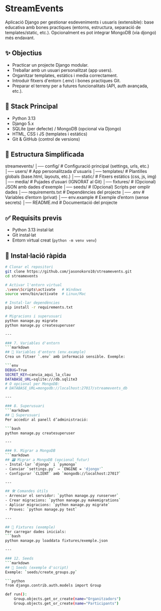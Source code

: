 # StreamEvents

Aplicació Django per gestionar esdeveniments i usuaris
(extensible): base educativa amb bones practiques
(entorns, estructura, separació de templates/static,
etc.). Opcionalment es pot integrar MongoDB (via djongo)
més endavant.

## ✨ Objectius
- Practicar un projecte Django modular.
- Treballar amb un usuari personalitzat (app users).
- Organitzar templates, estàtics i media correctament.
- Introduir fitxers d'entorn (.env) i bones practiques
Git.
- Preparar el terreny per a futures funcionalitats (API,
auth avançada, etc.).

## 🧱 Stack Principal
- Python 3.13
- Django 5.x
- SQLite (per defecte) / MongoDB (opcional via Djongo)
- HTML, CSS i JS (templates i estàtics)
- Git & GitHub (control de versions)

## 📂 Estructura Simplificada
streamevents/
│── config/              # Configuració principal (settings, urls, etc.)
│── users/               # App personalitzada d'usuaris
│── templates/           # Plantilles globals (base.html, layouts, etc.)
│── static/              # Fitxers estàtics (css, js, img)
│── media/               # Pujades d’usuari (IGNORAT al Git)
│── fixtures/            # (Opcional) JSON amb dades d'exemple
│── seeds/               # (Opcional) Scripts per omplir dades
│── requirements.txt     # Dependències del projecte
│── .env                 # Variables d’entorn (privat)
│── env.example          # Exemple d’entorn (sense secrets)
│── README.md            # Documentació del projecte

## ✅ Requisits previs
- Python 3.13 instal·lat
- Git instal·lat
- Entorn virtual creat (`python -m venv venv`)

## 🚀 Instal·lació ràpida
```bash
# Clonar el repositori
git clone https://github.com/jasonokoro10/streamevents.git
cd streamevents

# Activar l'entorn virtual
.\venv\Scripts\activate   # Windows
source venv/bin/activate  # Linux/Mac

# Instal·lar dependències
pip install -r requirements.txt

# Migracions i superusuari
python manage.py migrate
python manage.py createsuperuser

---

### 7. Variables d'entorn
```markdown
## 🔐 Variables d'entorn (env.example)
Crea un fitxer `.env` amb informació sensible. Exemple:

```env
DEBUG=True
SECRET_KEY=canvia_aqui_la_clau
DATABASE_URL=sqlite:///db.sqlite3
# O opcional per MongoDB:
# DATABASE_URL=mongodb://localhost:27017/streamevents_db

---

### 8. Superusuari
```markdown
## 👤 Superusuari
Per accedir al panell d’administració:

```bash
python manage.py createsuperuser

---

### 9. Migrar a MongoDB
```markdown
## 🗃️ Migrar a MongoDB (opcional futur)
- Instal·lar `djongo` i `pymongo`
- Canviar `settings.py` → `ENGINE = 'djongo'`
- Configurar `CLIENT` amb `mongodb://localhost:27017`

---

## 🛠️ Comandes útils
- Arrencar el servidor: `python manage.py runserver`
- Crear migracions: `python manage.py makemigrations`
- Aplicar migracions: `python manage.py migrate`
- Proves: `python manage.py test`

---

## 💾 Fixtures (exemple)
Per carregar dades inicials:
```bash
python manage.py loaddata fixtures/exemple.json

---

### 12. Seeds
```markdown
## 🌱 Seeds (exemple d'script)
Exemple: `seeds/create_groups.py`

```python
from django.contrib.auth.models import Group

def run():
    Group.objects.get_or_create(name="Organitzadors")
    Group.objects.get_or_create(name="Participants")
